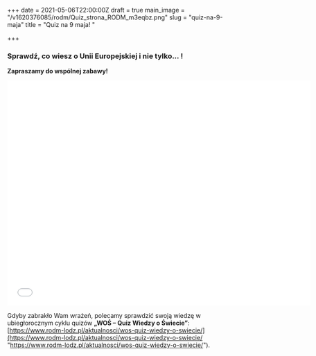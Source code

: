 +++
date = 2021-05-06T22:00:00Z
draft = true
main_image = "/v1620376085/rodm/Quiz_strona_RODM_m3eqbz.png"
slug = "quiz-na-9-maja"
title = "Quiz na 9 maja! "

+++
### Sprawdź, co wiesz o Unii Europejskiej i nie tylko... !

**Zapraszamy do wspólnej zabawy!**

<div class="iframe google-maps"><iframe src="[https://docs.google.com/forms/d/e/1FAIpQLSch8yX9o8iKlANcgsC9DDzF4TGaGENdFIB2z7PNx5FFLS1b4w/viewform?embedded=true](https://docs.google.com/forms/d/e/1FAIpQLSch8yX9o8iKlANcgsC9DDzF4TGaGENdFIB2z7PNx5FFLS1b4w/viewform?embedded=true "https://docs.google.com/forms/d/e/1FAIpQLSch8yX9o8iKlANcgsC9DDzF4TGaGENdFIB2z7PNx5FFLS1b4w/viewform?embedded=true")<" width="700" height="520" frameborder="0" marginheight="0" marginwidth="0">Ładuję…</iframe></div>

Gdyby zabrakło Wam wrażeń, polecamy sprawdzić swoją wiedzę w ubiegłorocznym cyklu quizów **„WOŚ – Quiz Wiedzy o Świecie”**: [https://www.rodm-lodz.pl/aktualnosci/wos-quiz-wiedzy-o-swiecie/](https://www.rodm-lodz.pl/aktualnosci/wos-quiz-wiedzy-o-swiecie/ "https://www.rodm-lodz.pl/aktualnosci/wos-quiz-wiedzy-o-swiecie/").